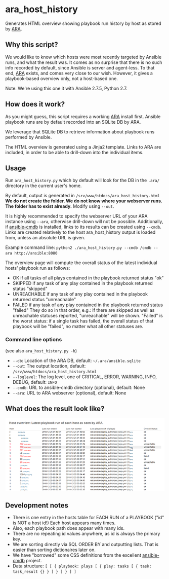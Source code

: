 # ara_host_history

Generates HTML overview showing playbook run history by host as stored by [ARA](https://ara.readthedocs.io).

## Why this script?

We would like to know which hosts were most recently targeted by Ansible runs, and what the result was. It comes as no surprise that there is no such info recorded by default, since Ansible is server and agent-less. To that end, [ARA](https://ara.readthedocs.io/en/stable/) exists, and comes very close to our wish. However, it gives a playbook-based overview only, not a host-based one.

Note: We're using this one it with Ansible 2.7.5, Python 2.7.

## How does it work?

As you might guess, this script requires a working [ARA](https://ara.readthedocs.io/en/stable/) install first. Ansible playbook runs are by default recorded into an SQLite DB by ARA.

We leverage that SQLite DB to retrieve information about playbook runs performed by Ansible.

The HTML overview is generated using a Jinja2 template. Links to ARA are included, in order to be able to drill-down into the individual items.

## Usage

Run `ara_host_history.py` which by default will look for the DB in the `.ara/` directory in the current user's home.

By default, output is generated in `/srv/www/htdocs/ara_host_history.html` **We do not create the folder. We do not know where your webserver runs. The folder has to exist already.** Modify using `--out`.

It is highly recommended to specify the webserver URL of your ARA instance using `--ara`, otherwise drill-down will not be possible. Additionally, if [ansible-cmdb](https://github.com/fboender/ansible-cmdb) is installed, links to its results can be created using `--cmdb`. Links are created relatively to the host ara_host_history output is loaded from, unless an absolute URL is given.

Example command line: `python2 ./ara_host_history.py --cmdb /cmdb --ara http://ansible:8080`
	
The overview page will compute the overall status of the latest individual hosts' playbook run as follows:
* OK if all tasks of all plays contained in the playbook returned status "ok"
* SKIPPED if any task of any play contained in the playbook returned status "skipped"
* UNREACHABLE if any task of any play contained in the playbook returned status "unreachable"
* FAILED if any task of any play contained in the playbook returned status "failed"
They do so in that order, e.g.: If there are skipped as well as unreachable statuses reported, "unreachable" will be shown. "Failed" is the worst status: if a single task has failed, the overall status of that playbook will be "failed", no matter what all other statuses are.

### Command line options
(see also `ara_host_history.py -h`)

* `--db`: Location of the ARA DB, default: `~/.ara/ansible.sqlite`
* `--out`: The output location, default: `/srv/www/htdocs/ara_host_history.html`
* `--loglevel`: The log level, one of CRITICAL, ERROR, WARNING, INFO, DEBUG, default: `INFO`
* `--cmdb`: URL to ansible-cmdb directory (optional), default: None
* `--ara`: URL to ARA webserver (optional), default: None

## What does the result look like?

![ARA Host History screenshot](ara_host_history_screenshot.png?raw=true "ARA Host History screenshot")

## Development notes

* There is one entry in the hosts table for EACH RUN of a PLAYBOOK ("id" is NOT a host id!) Each host appears many times.
* Also, each playbook path does appear with many ids.
* There are no repeating id values anywhere, as id is always the primary key.
* We are sorting directly via SQL ORDER BY and outputting lists. That is easier than sorting dictionaires later on.
* We have "borrowed" some CSS definitions from the excellent [ansible-cmdb](https://github.com/fboender/ansible-cmdb) project.
* Data structure: `[ [ { playbook: plays [ { play: tasks [ { task: task_result {} } ] } ] } ] ]`
